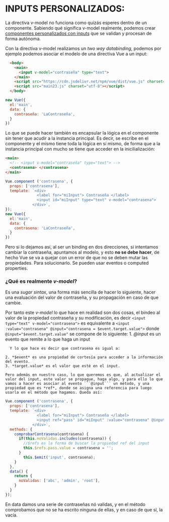 # INPUTS PERSONALIZADOS:


  La directiva v-model no funciona como quizás esperes dentro de un componente. Sabiendo qué significa v-model realmente, podemos crear [componentes personalizados con inputs](https://vuejs.org/v2/guide/components-custom-events.html#Binding-Native-Events-to-Components) que se validan y procesan de forma autónoma.

  Con la directiva v-model realizamos un *two way databinding*, podemos por ejemplo podemos asociar el modelo de una directiva Vue a un input:
```html
  <body>
    <main>
      <input v-model="contraseña" type="text">
    </main>
    <script src="https://cdn.jsdelivr.net/npm/vue/dist/vue.js" charset="utf-8"></script>
    <script src="main23.js" charset="utf-8"></script>
  </body>
```
```javascript
new Vue({
  el:'main',
  data: {
    contraseña: 'LaContraseña',
  }
})
```
  Lo que se puede hacer también es encapsular la lógica en el componente sin tener que acudir a la instancia principal. Es decir, se escribe en el componente y el mísmo tiene toda la lógica en sí mismo, de forma que a la instancia principal con mucho se tiene que acceder en la inicilialización:
```html
<main>
  <!-- <input v-model="contraseña" type="text"> -->
  <contrasena> </contrasena>
</main>
```
```javascript
Vue.component ('contrasena', {
  props: ['contrasena'],
  template: `<div>
              <label for="miInput"> Contraseña </label>
              <input id="miInput" type="text" v-model="contrasena">
            </div>`,
});
new Vue({
  el:'main',
  data: {
    contrasena: 'LaContraseña',
  }
})
```
  Pero si lo dejamos así, al ser un binding en dos direcciones, si intentamos cambiar la contraseña, apuntamos al modelo, y esto **no se debe hacer**, de hecho Vue se va a quejar con un error de que no se deben mutar las propiedades. Para solucionarlo. Se pueden usar eventos o computed properties.

### ¿Qué es realmente *v-model*?

  Es una *sugar sintax*, una forma más sencilla de hacer lo siguiente, hacer una evaluación del valor de contraseña, y su propagación en caso de que cambie.

  Por tanto este *v-model* lo que hace en realidad son dos cosas, el bindeo al valor de la propiedad contraseña y su modificación, es decir ``` <input type="text" v-model="contrasena"> ``` es equivalente a ```<input :value="contrasena" @input="contrasena = $event.target.value">``` donde ```@input="$event.target.value"``` se compone de lo siguiente:
    1. *@input* es un evento que remite a lo que haga un input

      Y lo que hace es decir que contrasena es igual a:

    2. *$event* es una propiedad de cortesía para acceder a la información del evento.
    3. *target.value* es el valor que esté en el input.

    Pero además en nuestro caso, lo que queremos es que, al actualizar el valor del input, este valor se propague, haga algo, y para ello lo que vamos a hacer es asociar al evento ```@input``` un método, y una propiedad que es *ref*, donde se asigna una referencia para luego usarla en el método que hagamos. Queda así:
```javascript
Vue.component ('contrasena', {
  props: ['contrasena'],
  template: `<div>
              <label for="miInput"> Contraseña </label>
              <input ref="pass" id="miInput" :value="contrasena" @input="comprobarContrasena($event.target.value)">
            </div>`,
  methods: {
    comprobarContrasena(contrasena) {
      if(this.noValidas.includes(contrasena)) {
        //$refs es la forma de buscar la propiedad ref del input
        this.$refs.pass.value = contrasena = '';
      }
        this.$emit('input', contrasena);
    }
  },
  data() {
    return {
      noValidas: ['abc', 'admin', 'root'],
    }
  }
});
```
  En data damos una serie de contraseñas nó validas, y en el método comprobamos que no se ha escrito ninguna de ellas, y en caso de que sí, la vacía.
